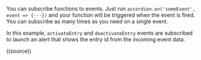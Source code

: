 You can subscribe functions to events. Just run `accordion.on('someEvent', event => {···})` and your function will be triggered when the event is fired. You can subscribe as many times as you need on a single event.

In this example, `activateEntry` and `deactivateEntry` events are subscribed to launch an alert that shows the entry id from the incoming event data.

((source))
